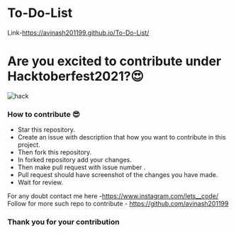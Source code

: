 # To-Do-List
Link-https://avinash201199.github.io/To-Do-List/

# Are you excited to contribute under Hacktoberfest2021?😍
![hack](https://user-images.githubusercontent.com/61057666/135253939-df4c0569-9ea6-49ae-b53c-63c797933b30.png)

### How to contribute 😎<br>

* Star this repository.
* Create an issue with description that how you want to contribute in this project.
* Then fork this repository.
* In forked repository add your changes.
* Then make pull request with issue number .
* Pull request should have screenshot of the changes you have made.
* Wait for review.

For any doubt contact me here -https://www.instagram.com/lets__code/ <br>
Follow for more such repo to contribute - https://github.com/avinash201199

### Thank you for your contribution 
